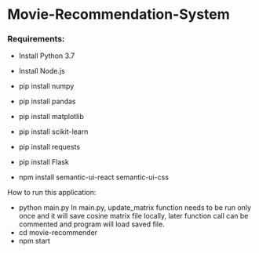 # Movie-Recommendation-System


### Requirements:

- Install Python 3.7
- Install Node.js

- pip install numpy
- pip install pandas
- pip install matplotlib
- pip install scikit-learn
- pip install requests
- pip install Flask
- npm install semantic-ui-react semantic-ui-css

How to run this application:
- python main.py 
	In main.py, update_matrix function needs to be run only once and it will save cosine matrix
	file locally, later function call can be commented and program will load saved file.
- cd movie-recommender
- npm start
